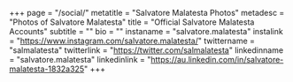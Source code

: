 +++
page = "/social/"
metatitle = "Salvatore Malatesta Photos"
metadesc = "Photos of Salvatore Malatesta"
title = "Official Salvatore Malatesta Accounts"
subtitle = ""
bio = ""
instaname = "salvatore.malatesta"
instalink = "https://www.instagram.com/salvatore.malatesta/"
twittername = "salmalatesta"
twitterlink = "https://twitter.com/salmalatesta"
linkedinname = "salvatore.malatesta"
linkedinlink = "https://au.linkedin.com/in/salvatore-malatesta-1832a325"
+++
